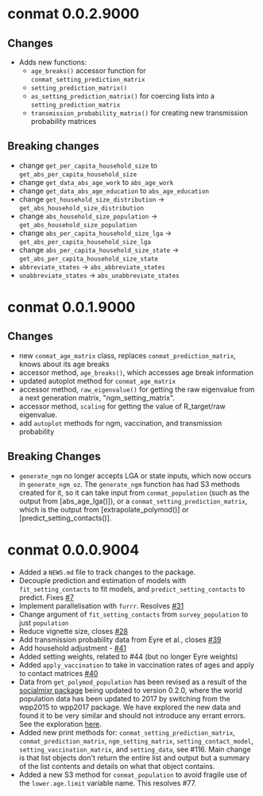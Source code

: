 # conmat 0.0.2.9000

## Changes

* Adds new functions:
  * `age_breaks()` accessor function for `conmat_setting_prediction_matrix`
  * `setting_prediction_matrix()` 
  * `as_setting_prediction_matrix()` for coercing lists into a `setting_prediction_matrix`
  * `transmission_probability_matrix()` for creating new transmission probability
  matrices

## Breaking changes

* change `get_per_capita_household_size` to `get_abs_per_capita_household_size`
* change `get_data_abs_age_work` to `abs_age_work`
* change `get_data_abs_age_education` to `abs_age_education`
* change `get_household_size_distribution` -> `get_abs_household_size_distribution`
* change `abs_household_size_population` -> `get_abs_household_size_population`
* change `abs_per_capita_household_size_lga` -> `get_abs_per_capita_household_size_lga`
* change `abs_per_capita_household_size_state` -> `get_abs_per_capita_household_size_state`
* `abbreviate_states` -> `abs_abbreviate_states`
* `unabbreviate_states` -> `abs_unabbreviate_states`

# conmat 0.0.1.9000

## Changes

* new `conmat_age_matrix` class, replaces `conmat_prediction_matrix`, knows about its age breaks
* accessor method, `age_breaks()`, which accesses age break information
* updated autoplot method for `conmat_age_matrix`
* accessor method, `raw_eigenvalue()` for getting the raw eigenvalue from a next generation matrix, "ngm_setting_matrix".
* accessor method, `scaling` for getting the value of R_target/raw eigenvalue.
* add `autoplot` methods for ngm, vaccination, and transmission probability


## Breaking Changes

* `generate_ngm` no longer accepts LGA or state inputs, which now occurs in `generate_ngm_oz`. The `generate_ngm` function has had S3 methods created for it,
 so it can take input from `conmat_population` (such as the output from 
 [abs_age_lga()]), or a `conmat_setting_prediction_matrix`, which is the
 output from [extrapolate_polymod()] or [predict_setting_contacts()].

# conmat 0.0.0.9004

* Added a `NEWS.md` file to track changes to the package.
* Decouple prediction and estimation of models with `fit_setting_contacts` to 
  fit models, and `predict_setting_contacts` to predict. Fixes [#7](https://github.com/njtierney/conmat/issues/7)
* Implement parallelisation with `furrr`. Resolves [#31](https://github.com/njtierney/conmat/issues/31)
* Change argument of `fit_setting_contacts` from `survey_population` to just `population`
* Reduce vignette size, closes [#28](https://github.com/njtierney/conmat/issues/28)
* Add transmission probability data from Eyre et al., closes [#39](https://github.com/njtierney/conmat/issues/39)
* Add household adjustment - [#41](https://github.com/njtierney/conmat/issues/41)
* Added setting weights, related to #44 (but no longer Eyre weights)
* Added `apply_vaccination` to take in vaccination rates of ages and apply to contact matrices [#40](https://github.com/njtierney/conmat/issues/40)
* Data from `get_polymod_population` has been revised as a result of the [socialmixr package](https://github.com/epiforecasts/socialmixr/blob/main/NEWS.md) being updated to version 0.2.0, where the world population data has been updated to 2017 by switching from the wpp2015 to wpp2017 package. We have explored the new data and found it to be very similar and should not introduce any errant errors. See the exploration [here](https://gist.github.com/njtierney/4862fa73abab97093d779fa7f2904d11).
* Added new print methods for: `conmat_setting_prediction_matrix`, `conmat_prediction_matrix`, `ngm_setting_matrix`, `setting_contact_model`, `setting_vaccination_matrix`, and `setting_data`, see #116. Main change is that list objects don't return the entire list and output but a summary of the list contents and details on what that object contains.
* Added a new S3 method for `conmat_population` to avoid fragile use of the `lower.age.limit` variable name. This resolves #77.
